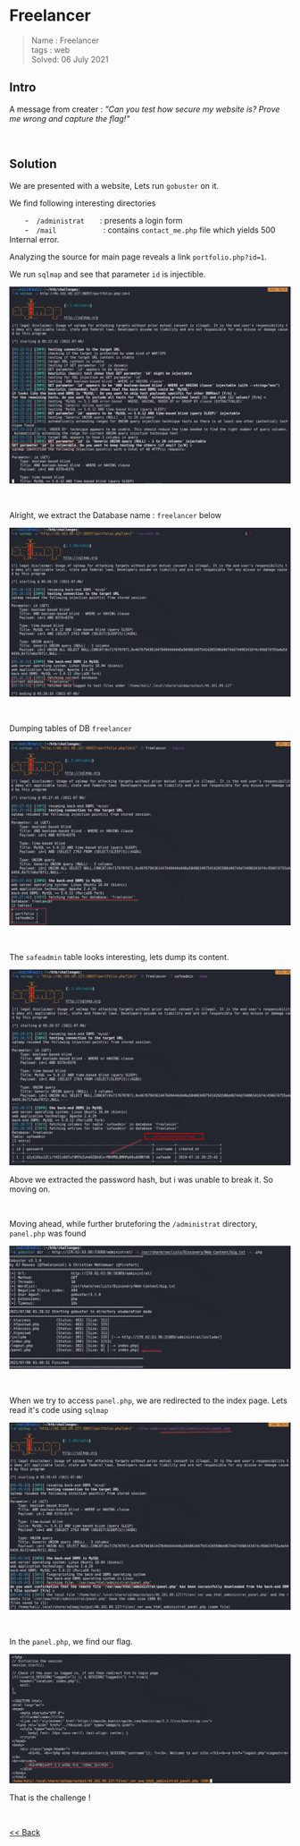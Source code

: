 # Freelancer
>Name : Freelancer<br/>
>tags : web<br/>
>Solved: 06 July 2021<br/>

## Intro
A message from creater :  _"Can you test how secure my website is? Prove me wrong and capture the flag!"_

<br/>

## Solution
We are presented with a website, Lets run `gobuster` on it.


We find following interesting directories

  - `/administrat`  : presents a login form<br/>
  - `/mail`      : contains `contact_me.php` file which yields 500 Internal error.<br/>

Analyzing the source for main page reveals a link `portfolio.php?id=1`.

We run `sqlmap` and see that parameter `id` is injectible.

![](./images/freelancer2.png)

<br/>

Alright, we extract the Database name  : `freelancer` below

![Image3](./images/freelancer3.png)

<br/>

Dumping tables of DB `freelancer`

![](./images/freelancer4.png)

<br/>

The `safeadmin` table looks interesting, lets dump its content.

![](./images/freelancer5.png)

Above we extracted the password hash, but i was unable to break it. So moving on.

<br/>

Moving ahead, while further bruteforing the `/administrat` directory, `panel.php` was found

![](./images/freelancer6.png)

<br/>

When we try to access `panel.php`, we are redirected to the index page. Lets read it's code using `sqlmap`

![](./images/freelancer7.png)

<br/>

In the `panel.php`, we find our <span id=green>flag.</span>

![](./images/freelancer8.png)

That is the challenge !

<br/>

[<< Back](https://grey-fish.github.io/HTB/index.html)

